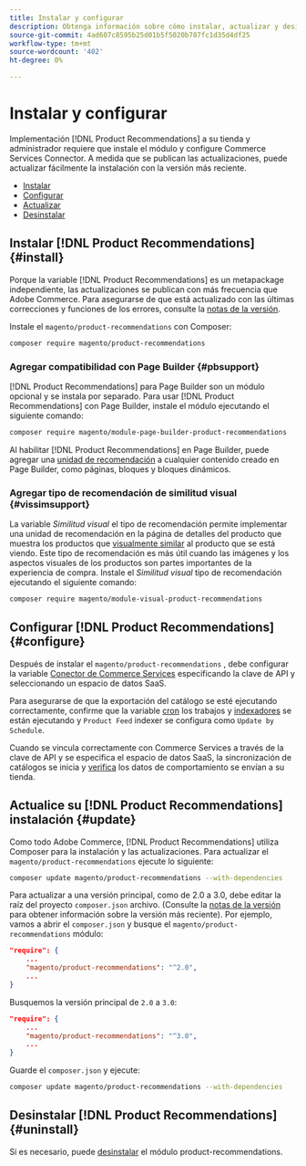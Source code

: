 ```yaml
---
title: Instalar y configurar
description: Obtenga información sobre cómo instalar, actualizar y desinstalar [!DNL Product Recommendations].
source-git-commit: 4ad607c8595b25d01b5f5020b787fc1d35d4df25
workflow-type: tm+mt
source-wordcount: '402'
ht-degree: 0%

---
```


# Instalar y configurar

Implementación [!DNL Product Recommendations] a su tienda y administrador requiere que instale el módulo y configure Commerce Services Connector. A medida que se publican las actualizaciones, puede actualizar fácilmente la instalación con la versión más reciente.

- [Instalar](#install)
- [Configurar](#configure)
- [Actualizar](#update)
- [Desinstalar](#uninstall)

## Instalar [!DNL Product Recommendations] {#install}

Porque la variable [!DNL Product Recommendations] es un metapackage independiente, las actualizaciones se publican con más frecuencia que Adobe Commerce. Para asegurarse de que está actualizado con las últimas correcciones y funciones de los errores, consulte la [notas de la versión](release-notes.md).

Instale el `magento/product-recommendations` con Composer:

```bash
composer require magento/product-recommendations
```

### Agregar compatibilidad con Page Builder {#pbsupport}

[!DNL Product Recommendations] para Page Builder son un módulo opcional y se instala por separado. Para usar [!DNL Product Recommendations] con Page Builder, instale el módulo ejecutando el siguiente comando:

```bash
composer require magento/module-page-builder-product-recommendations
```

Al habilitar [!DNL Product Recommendations] en Page Builder, puede agregar una [unidad de recomendación](https://docs.magento.com/user-guide/cms/page-builder-add-recommendations.html) a cualquier contenido creado en Page Builder, como páginas, bloques y bloques dinámicos.

### Agregar tipo de recomendación de similitud visual {#vissimsupport}

La variable _Similitud visual_ el tipo de recomendación permite implementar una unidad de recomendación en la página de detalles del producto que muestra los productos que [visualmente similar](type.md#visualsim) al producto que se está viendo. Este tipo de recomendación es más útil cuando las imágenes y los aspectos visuales de los productos son partes importantes de la experiencia de compra. Instale el _Similitud visual_ tipo de recomendación ejecutando el siguiente comando:

```bash
composer require magento/module-visual-product-recommendations
```

## Configurar [!DNL Product Recommendations] {#configure}

Después de instalar el `magento/product-recommendations` , debe configurar la variable [Conector de Commerce Services](https://docs.magento.com/user-guide/configuration/services/saas.html) especificando la clave de API y seleccionando un espacio de datos SaaS.

Para asegurarse de que la exportación del catálogo se esté ejecutando correctamente, confirme que la variable [cron](https://devdocs.magento.com/guides/v2.4/config-guide/cli/config-cli-subcommands-cron.html) los trabajos y [indexadores](https://devdocs.magento.com/guides/v2.4/config-guide/cli/config-cli-subcommands-index.html) se están ejecutando y `Product Feed` indexer se configura como `Update by Schedule`.

Cuando se vincula correctamente con Commerce Services a través de la clave de API y se especifica el espacio de datos SaaS, la sincronización de catálogos se inicia y [verifica](verify.md) los datos de comportamiento se envían a su tienda.

## Actualice su [!DNL Product Recommendations] instalación {#update}

Como todo Adobe Commerce, [!DNL Product Recommendations] utiliza Composer para la instalación y las actualizaciones. Para actualizar el `magento/product-recommendations` ejecute lo siguiente:

```bash
composer update magento/product-recommendations --with-dependencies
```

Para actualizar a una versión principal, como de 2.0 a 3.0, debe editar la raíz del proyecto `composer.json` archivo. (Consulte la [notas de la versión](release-notes.md) para obtener información sobre la versión más reciente). Por ejemplo, vamos a abrir el `composer.json` y busque el `magento/product-recommendations` módulo:

```json
"require": {
    ...
    "magento/product-recommendations": "^2.0",
    ...
}
```

Busquemos la versión principal de `2.0` a `3.0`:

```json
"require": {
    ...
    "magento/product-recommendations": "^3.0",
    ...
}
```

Guarde el `composer.json` y ejecute:

```bash
composer update magento/product-recommendations --with-dependencies
```

## Desinstalar [!DNL Product Recommendations] {#uninstall}

Si es necesario, puede [desinstalar](https://devdocs.magento.com/guides/v2.4/install-gde/install/cli/install-cli-uninstall-mods.html) el módulo product-recommendations.
